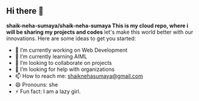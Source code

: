 ## Hi there 👋


**shaik-neha-sumaya/shaik-neha-sumaya This is my cloud repo, where i will be sharing my projects and codes** 
let's make this world better with our innovations.
Here are some ideas to get you started:

- 🔭 I’m currently working on Web Development
- 🌱 I’m currently learning AIML
- 👯 I’m looking to collaborate on projects 
- 🤔 I’m looking for help with organizations
- 📫 How to reach me: shaiknehasumaya@gmail.com
- 😄 Pronouns: she
- ⚡ Fun fact: I am a lazy girl.

